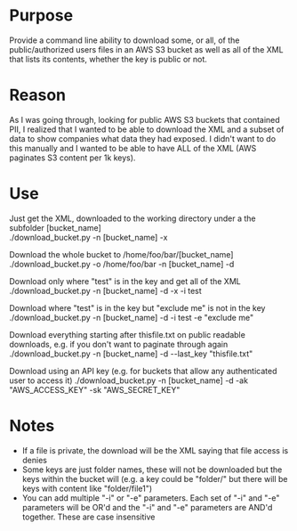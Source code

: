 # Purpose
Provide a command line ability to download some, or all, of the public/authorized users files in an AWS S3 bucket as well as all of the XML that lists its contents, whether the key is public or not.

# Reason
As I was going through, looking for public AWS S3 buckets that contained PII, I realized that I wanted to be able to download the XML and a subset of data to show companies what data they had exposed.  I didn't want to do this manually and I wanted to be able to have ALL of the XML (AWS paginates S3 content per 1k keys).

# Use
Just get the XML, downloaded to the working directory under a the subfolder [bucket_name]<br>
./download_bucket.py -n [bucket_name] -x

Download the whole bucket to /home/foo/bar/[bucket_name]<br>
./download_bucket.py -o /home/foo/bar -n [bucket_name] -d

Download only where "test" is in the key and get all of the XML<br>
./download_bucket.py -n [bucket_name] -d -x -i test

Download where "test" is in the key but "exclude me" is not in the key<br>
./download_bucket.py -n [bucket_name] -d -i test -e "exclude me"

Download everything starting after thisfile.txt on public readable downloads, e.g. if you don't want to paginate through again<br>
./download_bucket.py -n [bucket_name] -d --last_key "thisfile.txt"

Download using an API key (e.g. for buckets that allow any authenticated user to access it)
./download_bucket.py -n [bucket_name] -d -ak "AWS_ACCESS_KEY" -sk "AWS_SECRET_KEY"


# Notes
- If a file is private, the download will be the XML saying that file access is denies
- Some keys are just folder names, these will not be downloaded but the keys within the bucket will (e.g. a key could be "folder/" but there will be keys with content like "folder/file1")
- You can add multiple "-i" or "-e" parameters.  Each set of "-i" and "-e" parameters will be OR'd and the "-i" and "-e" parameters are AND'd together.  These are case insensitive
